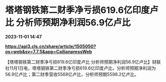 # 塔塔钢铁第二财季净亏损619.6亿印度卢比 分析师预期净利润56.9亿卢比

**2023-11-01 14:47**

**https://api3.cls.cn/share/article/1505050?os=web&sv=7.7.5&app=CailianpressWeb**

【塔塔钢铁第二财季净亏损619.6亿印度卢比 分析师预期净利润56.9亿卢比】财联社11月1日电，塔塔钢铁第二财季净亏损619.6亿印度卢比，分析师预期净利润为56.9亿卢比；第二财季营收5568亿卢比，分析师预期5598.2亿卢比。
